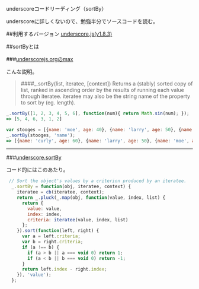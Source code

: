 underscoreコードリーディング（sortBy）


underscoreに詳しくないので、勉強半分でソースコードを読む。


##利用するバージョン
[underscore.js(v1.8.3)](https://github.com/jashkenas/underscore/tree/1.8.3)


##sortByとは


###[underscorejs.orgのmax](http://underscorejs.org/#sortBy)

こんな説明。
>####_.sortBy(list, iteratee, [context]) 
Returns a (stably) sorted copy of list, ranked in ascending order by the results of running each value through iteratee.
>iteratee may also be the string name of the property to sort by (eg. length).


```javascript
_.sortBy([1, 2, 3, 4, 5, 6], function(num){ return Math.sin(num); });
=> [5, 4, 6, 3, 1, 2]

var stooges = [{name: 'moe', age: 40}, {name: 'larry', age: 50}, {name: 'curly', age: 60}];
_.sortBy(stooges, 'name');
=> [{name: 'curly', age: 60}, {name: 'larry', age: 50}, {name: 'moe', age: 40}];
```

------------- 

###[underscore.sortBy](https://github.com/jashkenas/underscore/blob/1.8.3/underscore.js#L374)

コード的にはこのあたり。

```javascript
 // Sort the object's values by a criterion produced by an iteratee.
  _.sortBy = function(obj, iteratee, context) {
    iteratee = cb(iteratee, context);
    return _.pluck(_.map(obj, function(value, index, list) {
      return {
        value: value,
        index: index,
        criteria: iteratee(value, index, list)
      };
    }).sort(function(left, right) {
      var a = left.criteria;
      var b = right.criteria;
      if (a !== b) {
        if (a > b || a === void 0) return 1;
        if (a < b || b === void 0) return -1;
      }
      return left.index - right.index;
    }), 'value');
  };
```


